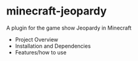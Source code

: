 # minecraft-jeopardy
A plugin for the game show Jeopardy in Minecraft

* Project Overview
* Installation and Dependencies
* Features/how to use
